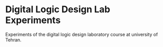 # Digital Logic Design Lab Experiments

Experiments of the digital logic design laboratory course at university of Tehran.
